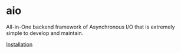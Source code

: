 # aio
All-in-One backend framework of Asynchronous I/O that is extremely simple to develop and maintain.

[Installation](https://docs.google.com/document/d/1ggW4KX9qMU1RgExlDseGVemYB445txJJ6z5fCmOCxm0)
